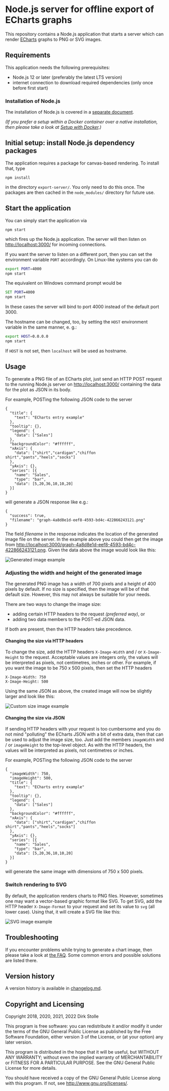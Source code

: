 # Node.js server for offline export of ECharts graphs

This repository contains a Node.js application that starts a server which can
render [ECharts](https://echarts.apache.org/) graphs to PNG or SVG images.

## Requirements

This application needs the following prerequisites:

* Node.js 12 or later (preferably the latest LTS version)
* internet connection to download required dependencies (only once before
  first start)

### Installation of Node.js

The installation of Node.js is covered in a [separate document](./documentation/installation-node-js.md).

_(If you prefer a setup within a Docker container over a native installation,
then please take a look at [Setup with Docker](./documentation/docker.md).)_

## Initial setup: install Node.js dependency packages

The application requires a package for canvas-based rendering. To install that,
type

    npm install

in the directory `export-server/`. You only need to do this once. The packages
are then cached in the `node_modules/` directory for future use.

## Start the application

You can simply start the application via

    npm start

which fires up the Node.js application. The server will then listen on
<http://localhost:3000/> for incoming connections.

If you want the server to listen on a different port, then you can set the
environment variable `PORT` accordingly. On Linux-like systems you can do

``` bash
export PORT=4000
npm start
```

The equivalent on Windows command prompt would be

``` cmd
SET PORT=4000
npm start
```

In these cases the server will bind to port 4000 instead of the default port
3000.

The hostname can be changed, too, by setting the `HOST` environment variable in
the same manner, e. g.:

``` bash
export HOST=0.0.0.0
npm start
```

If `HOST` is not set, then `localhost` will be used as hostname.

## Usage

To generate a PNG file of an ECharts plot, just send an HTTP POST request to the
running Node.js server on <http://localhost:3000/> containing the data for the
plot as JSON in its body.

For example, POSTing the following JSON code to the server

    {
      "title": {
        "text": "ECharts entry example"
      },
      "tooltip": {},
      "legend": {
        "data": ["Sales"]
      },
      "backgroundColor": "#ffffff",
      "xAxis": {
        "data": ["shirt","cardigan","chiffon shirt","pants","heels","socks"]
      },
      "yAxis": {},
      "series": [{
        "name": "Sales",
        "type": "bar",
        "data": [5,20,36,10,10,20]
      }]
    }

will generate a JSON response like e.g.:

    {
      "success": true,
      "filename": "graph-4a8d8e1d-eef8-4593-bd4c-422866243121.png"
    }

The field _filename_ in the response indicates the location of the generated
image file on the server. In the example above you could then get the image from
<http://localhost:3000/graph-4a8d8e1d-eef8-4593-bd4c-422866243121.png>. Given
the data above the image would look like this:

![Generated image example](./documentation/graph-4a8d8e1d-eef8-4593-bd4c-422866243121.png)

### Adjusting the width and height of the generated image

The generated PNG image has a width of 700 pixels and a height of 400 pixels by
default. If no size is specified, then the image will be of that default size.
However, this may not always be suitable for your needs.

There are two ways to change the image size:

* adding certain HTTP headers to the request _(preferred way)_, or
* adding two data members to the POST-ed JSON data.

If both are present, then the HTTP headers take precedence.

#### Changing the size via HTTP headers

To change the size, add the HTTP headers `X-Image-Width` and / or
`X-Image-Height` to the request. Acceptable values are integers only, the values
will be interpreted as pixels, not centimetres, inches or other. For example, if
you want the image to be 750 x 500 pixels, then set the HTTP headers

    X-Image-Width: 750
    X-Image-Height: 500

Using the same JSON as above, the created image will now be slightly larger and
look like this:

![Custom size image example](./documentation/graph-2eae6ee3-cb0c-464d-8997-7c2476e8d69d.png)

#### Changing the size via JSON

If sending HTTP headers with your request is too cumbersome and you do not mind
"polluting" the ECharts JSON with a bit of extra data, then that can be used to
adjust the image size, too. Just add the members `imageWidth` and / or
`imageHeight` to the top-level object. As with the HTTP headers, the values will
be interpreted as pixels, not centimetres or inches.

For example, POSTing the following JSON code to the server

    {
      "imageWidth": 750,
      "imageHeight": 500,
      "title": {
        "text": "ECharts entry example"
      },
      "tooltip": {},
      "legend": {
        "data": ["Sales"]
      },
      "backgroundColor": "#ffffff",
      "xAxis": {
        "data": ["shirt","cardigan","chiffon shirt","pants","heels","socks"]
      },
      "yAxis": {},
      "series": [{
        "name": "Sales",
        "type": "bar",
        "data": [5,20,36,10,10,20]
      }]
    }

will generate the same image with dimensions of 750 x 500 pixels.

### Switch rendering to SVG

By default, the application renders charts to PNG files. However, sometimes one
may want a vector-based graphic format like SVG. To get SVG, add the HTTP header
`X-Image-Format` to your request and set its value to `svg` (all lower case).
Using that, it will create a SVG file like this:

![SVG image example](./documentation/graph-e7df5157-ef8d-424f-a3db-e9184cbd570d.svg)

## Troubleshooting

If you encounter problems while trying to generate a chart image, then please
take a look at [the FAQ](./documentation/troubleshooting-faq.md). Some common
errors and possible solutions are listed there.

## Version history

A version history is available in [changelog.md](./changelog.md).

## Copyright and Licensing

Copyright 2018, 2020, 2021, 2022  Dirk Stolle

This program is free software: you can redistribute it and/or modify
it under the terms of the GNU General Public License as published by
the Free Software Foundation, either version 3 of the License, or
(at your option) any later version.

This program is distributed in the hope that it will be useful,
but WITHOUT ANY WARRANTY; without even the implied warranty of
MERCHANTABILITY or FITNESS FOR A PARTICULAR PURPOSE.  See the
GNU General Public License for more details.

You should have received a copy of the GNU General Public License
along with this program.  If not, see <http://www.gnu.org/licenses/>.
